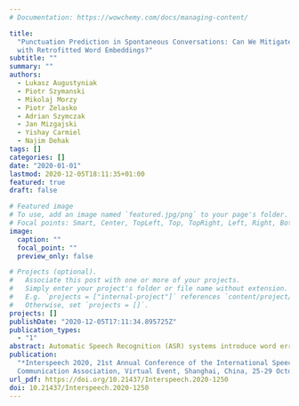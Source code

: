 ```yaml
---
# Documentation: https://wowchemy.com/docs/managing-content/

title:
  "Punctuation Prediction in Spontaneous Conversations: Can We Mitigate ASR Errors
  with Retrofitted Word Embeddings?"
subtitle: ""
summary: ""
authors:
  - Lukasz Augustyniak
  - Piotr Szymanski
  - Mikolaj Morzy
  - Piotr Zelasko
  - Adrian Szymczak
  - Jan Mizgajski
  - Yishay Carmiel
  - Najim Dehak
tags: []
categories: []
date: "2020-01-01"
lastmod: 2020-12-05T18:11:35+01:00
featured: true
draft: false

# Featured image
# To use, add an image named `featured.jpg/png` to your page's folder.
# Focal points: Smart, Center, TopLeft, Top, TopRight, Left, Right, BottomLeft, Bottom, BottomRight.
image:
  caption: ""
  focal_point: ""
  preview_only: false

# Projects (optional).
#   Associate this post with one or more of your projects.
#   Simply enter your project's folder or file name without extension.
#   E.g. `projects = ["internal-project"]` references `content/project/deep-learning/index.md`.
#   Otherwise, set `projects = []`.
projects: []
publishDate: "2020-12-05T17:11:34.895725Z"
publication_types:
  - "1"
abstract: Automatic Speech Recognition (ASR) systems introduce word errors, which often confuse punctuation prediction models, turning punctuation restoration into a challenging task. These errors usually take the form of homonyms. We show how retrofitting of the word embeddings on the domain-specific data can mitigate ASR errors. Our main contribution is a method for better alignment of homonym embeddings and the validation of the presented method on the punctuation prediction task. We record the absolute improvement in punctuation prediction accuracy between 6.2% (for question marks) to 9% (for periods) when compared with the state-of-the-art model.
publication:
  "*Interspeech 2020, 21st Annual Conference of the International Speech
  Communication Association, Virtual Event, Shanghai, China, 25-29 October 2020*"
url_pdf: https://doi.org/10.21437/Interspeech.2020-1250
doi: 10.21437/Interspeech.2020-1250
---
```


